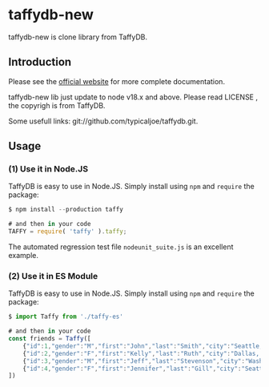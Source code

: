 # taffydb-new
taffydb-new is clone library from TaffyDB.

## Introduction
Please see the [official website](http://www.taffydb.com) for more 
complete documentation.

taffydb-new lib just update to node v18.x and above. Please read LICENSE , the copyrigh is from TaffyDB.

Some usefull links: git://github.com/typicaljoe/taffydb.git.

## Usage
### (1) Use it in Node.JS
TaffyDB is easy to use in Node.JS.  Simply install using `npm` and `require` the
package:

```js
$ npm install --production taffy

# and then in your code
TAFFY = require( 'taffy' ).taffy;
```

The automated regression test file `nodeunit_suite.js` is an excellent
example.

### (2) Use it in ES Module
TaffyDB is easy to use in Node.JS.  Simply install using `npm` and `require` the
package:

```ts or js
$ import Taffy from './taffy-es'

# and then in your code
const friends = Taffy([
	{"id":1,"gender":"M","first":"John","last":"Smith","city":"Seattle, WA","status":"Active"},
	{"id":2,"gender":"F","first":"Kelly","last":"Ruth","city":"Dallas, TX","status":"Active"},
	{"id":3,"gender":"M","first":"Jeff","last":"Stevenson","city":"Washington, D.C.","status":"Active"},
	{"id":4,"gender":"F","first":"Jennifer","last":"Gill","city":"Seattle, WA","status":"Active"}	
])
```